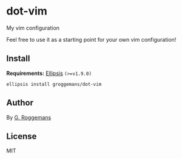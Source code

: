 # dot-vim

My vim configuration

Feel free to use it as a starting point for your own vim configuration!

## Install

**Requirements:** [Ellipsis][ellipsis] `(>=v1.9.0)`

``` shell
ellipsis install groggemans/dot-vim
```

## Author

By [G. Roggemans][groggemans]

## License

MIT

[Ellipsis]:     https://github.com/ellipsis/ellipsis
[groggemans]:   https://github.com/groggemans
